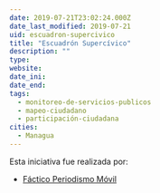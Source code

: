 ```yaml
---
date: 2019-07-21T23:02:24.000Z
date_last_modified: 2019-07-21
uid: escuadron-supercivico
title: "Escuadrón Supercívico"
description: ""
type: 
website: 
date_ini: 
date_end: 
tags:
  - monitoreo-de-servicios-publicos
  - mapeo-ciudadano
  - participación-ciudadana
cities: 
  - Managua
---
```


Esta iniciativa fue realizada por:

- [Fáctico Periodismo Móvil](/organizaciones/factico-periodismo-movil)
